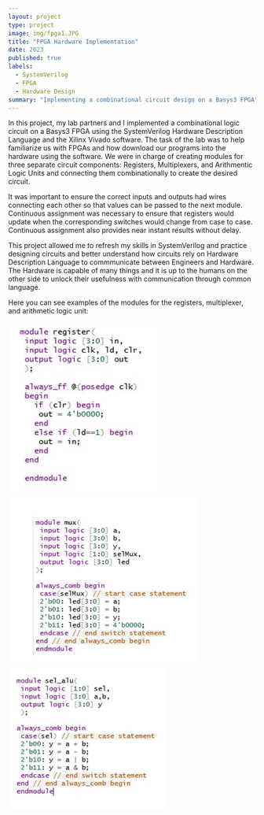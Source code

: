 ```yaml
---
layout: project
type: project
image: img/fpga1.JPG
title: "FPGA Hardware Implementation"
date: 2023
published: true
labels:
  - SystemVerilog
  - FPGA
  - Hardware Design
summary: "Implementing a combinational circuit design on a Basys3 FPGA"
---
```


In this project, my lab partners and I implemented a combinational logic circuit on a Basys3 FPGA using the SystemVerilog Hardware Description Language and the Xilinx Vivado software. The task of the lab was to help familiarize us with FPGAs and how download our programs into the hardware using the software. We were in charge of creating modules for three separate circuit components: Registers, Multiplexers, and Arithmentic Logic Units and connecting them combinationally to create the desired circuit. 

It was important to ensure the correct inputs and outputs had wires connecting each other so that values can be passed to the next module. Continuous assignment was necessary to ensure that registers would update when the corresponding switches would change from case to case. Continuous assignment also provides near instant results without delay.

This project allowed me to refresh my skills in SystemVerilog and practice designing circuits and better understand how circuits rely on Hardware Description Language to commmunicate between Engineers and Hardware. The Hardware is capable of many things and it is up to the humans on the other side to unlock their usefulness with communication through common language.

Here you can see examples of the modules for the registers, multiplexer, and arithmetic logic unit:
<div class="text-center p-4">
  <img width="314px" src="../img/fpga_reg.JPG" class="img-thumbnail" >
  <img width="388px" src="../img/fpga_mux.JPG" class="img-thumbnail" >
  <img width=""320px" src="../img/fpga_selalu.JPG" class="img-thumbnail" >
</div>
